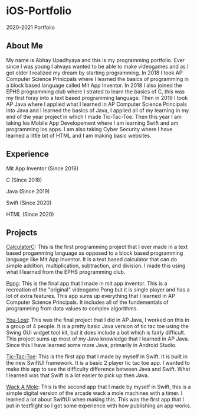 # iOS-Portfolio
2020-2021 Portfolio

## About Me
My name is Abhay Upadhyaya and this is my programming portfolio. Ever since I was young I always wanted to be able to make videogames and as I got older I realized my dream by starting programming. In 2018 I took AP Computer Science Prinicpals where I learned the basics of programming in a block based language called Mit App Inventor. In 2018 I also joined the EPHS programming club where I strated to learn the basics of C, this was my first foray into a text based programming language. Then in 2019 I took AP Java where I applied what I learned in AP Computer Science Principals into Java and I learned the basics of Java, I applied all of my learning in my end of the year project in which I made Tic-Tac-Toe. Then this year I am taking Ios Mobile App Developement where I am learning Swift and am programming Ios apps. I am also taking Cyber Security where I have learned a little bit of HTML and I am making basic websites.

## Experience
Mit App Inventor (Since 2018)

C (Since 2018)

Java (Since 2019)

Swift (Since 2020)

HTML (Since 2020)

## Projects
[CalculatorC](https://github.com/Swaghay/CalculatorC): This is the first programming project that I ever made in a text based progamming language as opposed to a block based programming language like Mit App Inventor. It is a text based calculator that can do simple addition, multiplication, subtraction, and division. I made this using what I learned from the EPHS programming club.

[Pong](https://github.com/Swaghay/Pong): This is the final app that I made in mit app inventor. This is a recreation of the "original" videogame Pong but it is single player and has a lot of extra features. This app sums up everything that I learned in AP Computer Science Principals. It includes all of the fundementals of programming from data values to complex algorithms.

[You-Lost](https://github.com/EPHS-Java-2020/final-post-ap-project-2020-java-masterminds): This was the final project that I did in AP Java, I worked on this in a group of 4 people. It is a pretty basic Java version of tic tac toe using the Swing GUI widget tool kit, but it does include a bot which is fairly difficult. This project sums up most of my Java knowledge that I learned in AP Java. Since this I have learned some more Java, primarily in Android Studio. 

[Tic-Tac-Toe](https://github.com/Swaghay/Tic-Tac-Toe): This is the first app that I made by myself in Swift. It is built in the new SwiftUI framework. It is a basic 2 player tic tac toe app. I wanted to make this app to see the difficulty difference between Java and Swift. What I learned was that Swift is a lot easier to pick up then Java.

[Wack A Mole](https://github.com/Swaghay/WackAMole): This is the second app that I made by myself in Swift, this is a simple digital version of the arcade wack a mole machines with a timer. I learned a lot about SwiftUI when making this. This was the first app that I put in testflight so I got some experience with how publishing an app works.
